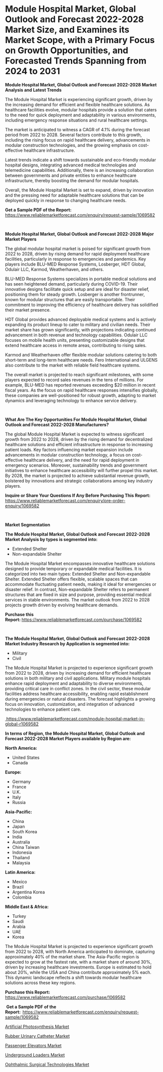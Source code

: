 <p><h1>Module Hospital Market, Global Outlook and Forecast 2022-2028 Market Size, and Examines its Market Scope, with a Primary Focus on Growth Opportunities, and Forecasted Trends Spanning from 2024 to 2031</h1></p><p><strong>Module Hospital Market, Global Outlook and Forecast 2022-2028 Market Analysis and Latest Trends</strong></p>
<p><p>The Module Hospital Market is experiencing significant growth, driven by the increasing demand for efficient and flexible healthcare solutions. As healthcare facilities evolve, modular hospitals provide a solution that caters to the need for quick deployment and adaptability in various environments, including emergency response situations and rural healthcare settings. </p><p>The market is anticipated to witness a CAGR of 4.1% during the forecast period from 2022 to 2028. Several factors contribute to this growth, including the rising focus on rapid healthcare delivery, advancements in modular construction technologies, and the growing emphasis on cost-effective healthcare infrastructure.</p><p>Latest trends indicate a shift towards sustainable and eco-friendly modular hospital designs, integrating advanced medical technologies and telemedicine capabilities. Additionally, there is an increasing collaboration between governments and private entities to enhance healthcare infrastructure, thereby boosting the demand for modular hospitals. </p><p>Overall, the Module Hospital Market is set to expand, driven by innovation and the pressing need for adaptable healthcare solutions that can be deployed quickly in response to changing healthcare needs.</p></p>
<p><strong>Get a Sample PDF of the Report:&nbsp;</strong> <a href="https://www.reliablemarketforecast.com/enquiry/request-sample/1069582">https://www.reliablemarketforecast.com/enquiry/request-sample/1069582</a></p>
<p>&nbsp;</p>
<p><strong>Module Hospital Market, Global Outlook and Forecast 2022-2028 Major Market Players</strong></p>
<p><p>The global modular hospital market is poised for significant growth from 2022 to 2028, driven by rising demand for rapid deployment healthcare facilities, particularly in response to emergencies and pandemics. Key players include BLU-MED Response Systems, Losberger, HDT Global, Odulair LLC, Karmod, Weatherhaven, and others. </p><p>BLU-MED Response Systems specializes in portable medical solutions and has seen heightened demand, particularly during COVID-19. Their innovative designs facilitate quick setup and are ideal for disaster relief, positioning them for steady growth. Losberger is another frontrunner, known for modular structures that are easily transportable. Their commitment to improving the efficiency of healthcare delivery has solidified their market presence.</p><p>HDT Global provides advanced deployable medical systems and is actively expanding its product lineup to cater to military and civilian needs. Their market share has grown significantly, with projections indicating continued advancement in both revenue and technology capabilities. Odulair LLC focuses on mobile health units, presenting customizable designs that extend healthcare access in remote areas, contributing to rising sales.</p><p>Karmod and Weatherhaven offer flexible modular solutions catering to both short-term and long-term healthcare needs. Fero International and ULGENS also contribute to the market with reliable field healthcare systems.</p><p>The overall market is projected to reach significant milestones, with some players expected to record sales revenues in the tens of millions. For example, BLU-MED has reported revenues exceeding $20 million in recent fiscal years. As the focus on rapid healthcare responses intensifies globally, these companies are well-positioned for robust growth, adapting to market dynamics and leveraging technology to enhance service delivery.</p></p>
<p>&nbsp;</p>
<p><strong>What Are The Key Opportunities For Module Hospital Market, Global Outlook and Forecast 2022-2028 Manufacturers?</strong></p>
<p><p>The global Module Hospital Market is expected to witness significant growth from 2022 to 2028, driven by the rising demand for decentralized healthcare solutions and efficient infrastructure in response to increasing patient loads. Key factors influencing market expansion include advancements in modular construction technology, a focus on cost-effective healthcare delivery, and the need for rapid deployment in emergency scenarios. Moreover, sustainability trends and government initiatives to enhance healthcare accessibility will further propel this market. By 2028, the market is projected to achieve substantial revenue growth, bolstered by innovations and strategic collaborations among key industry players.</p></p>
<p><strong>Inquire or Share Your Questions If Any Before Purchasing This Report:</strong> <a href="https://www.reliablemarketforecast.com/enquiry/pre-order-enquiry/1069582">https://www.reliablemarketforecast.com/enquiry/pre-order-enquiry/1069582</a></p>
<p>&nbsp;</p>
<p><strong>Market Segmentation</strong></p>
<p><strong>The Module Hospital Market, Global Outlook and Forecast 2022-2028 Market Analysis by types is segmented into:</strong></p>
<p><ul><li>Extended Shelter</li><li>Non-expandable Shelter</li></ul></p>
<p><p>The Module Hospital Market encompasses innovative healthcare solutions designed to provide temporary or expandable medical facilities. It is categorized into two main types: Extended Shelter and Non-expandable Shelter. Extended Shelter offers flexible, scalable spaces that can accommodate fluctuating patient needs, making it ideal for emergencies or disaster relief. In contrast, Non-expandable Shelter refers to permanent structures that are fixed in size and purpose, providing essential medical services in stable environments. The market outlook from 2022 to 2028 projects growth driven by evolving healthcare demands.</p></p>
<p><strong>Purchase this Report:&nbsp;</strong><a href="https://www.reliablemarketforecast.com/purchase/1069582">https://www.reliablemarketforecast.com/purchase/1069582</a></p>
<p>&nbsp;</p>
<p><strong>The Module Hospital Market, Global Outlook and Forecast 2022-2028 Market Industry Research by Application is segmented into:</strong></p>
<p><ul><li>Military</li><li>Civil</li></ul></p>
<p><p>The Module Hospital Market is projected to experience significant growth from 2022 to 2028, driven by increasing demand for efficient healthcare solutions in both military and civil applications. Military module hospitals enhance rapid deployment and adaptability to diverse environments, providing critical care in conflict zones. In the civil sector, these modular facilities address healthcare accessibility, enabling rapid establishment during emergencies or natural disasters. The forecast highlights a growing focus on innovation, customization, and integration of advanced technologies to enhance patient care.</p></p>
<p><a href="https://www.reliablemarketforecast.com/module-hospital-market-in-global-r1069582">&nbsp;https://www.reliablemarketforecast.com/module-hospital-market-in-global-r1069582</a></p>
<p><strong>In terms of Region, the Module Hospital Market, Global Outlook and Forecast 2022-2028 Market Players available by Region are:</strong></p>
<p>
    <p> <strong> North America: </strong>
        <ul>
            <li>United States</li>
            <li>Canada</li>
        </ul>
        </p> 
    <p> <strong> Europe: </strong>
        <ul>
            <li>Germany</li>
            <li>France</li>
            <li>U.K.</li>
            <li>Italy</li>
            <li>Russia</li>
        </ul>
        </p> 
    <p> <strong> Asia-Pacific: </strong>
        <ul>
            <li>China</li>
            <li>Japan</li>
            <li>South Korea</li>
            <li>India</li>
            <li>Australia</li>
            <li>China Taiwan</li>
            <li>Indonesia</li>
            <li>Thailand</li>
            <li>Malaysia</li>
        </ul>
        </p> 
    <p> <strong> Latin America: </strong>
        <ul>
            <li>Mexico</li>
            <li>Brazil</li>
            <li>Argentina Korea</li>
            <li>Colombia</li>
        </ul>
        </p> 
    <p> <strong> Middle East & Africa: </strong>
        <ul>
            <li>Turkey</li>
            <li>Saudi</li>
            <li>Arabia</li>
            <li>UAE</li>
            <li>Korea</li>
        </ul>
    </p>
    </p>
<p><p>The Module Hospital Market is projected to experience significant growth from 2022 to 2028, with North America anticipated to dominate, capturing approximately 40% of the market share. The Asia-Pacific region is expected to grow at the fastest rate, with a market share of around 30%, driven by increasing healthcare investments. Europe is estimated to hold about 20%, while the USA and China contribute approximately 5% each. This dynamic landscape reflects a shift towards modular healthcare solutions across these key regions.</p></p>
<p><strong>Purchase this Report: </strong><a href="https://www.reliablemarketforecast.com/purchase/1069582">https://www.reliablemarketforecast.com/purchase/1069582</a></p>
<p>&nbsp;<strong>Get a Sample PDF of the Report:&nbsp;&nbsp;</strong><a href="https://www.reliablemarketforecast.com/enquiry/request-sample/1069582">https://www.reliablemarketforecast.com/enquiry/request-sample/1069582</a></p>
<p><strong></strong></p>
<p><p><a href="https://www.linkedin.com/pulse/artificial-photosynthesis-market-trends-strategic-insights-jukxe?trackingId=Kkexou%2FQRfeQlEwxPE6YNQ%3D%3D">Artificial Photosynthesis Market</a></p><p><a href="https://www.linkedin.com/pulse/market-trends-global-rubber-urinary-catheter-forecast-analysis-qlz6c?trackingId=rNShK29kQnqiBMZJJn7%2BhQ%3D%3D">Rubber Urinary Catheter Market</a></p><p><a href="https://www.linkedin.com/pulse/insights-passenger-elevators-market-share-competitive-pczne?trackingId=N61MAVvKS46SykE93sYvwg%3D%3D">Passenger Elevators Market</a></p><p><a href="https://www.linkedin.com/pulse/global-underground-loaders-market-status-2024-2031-forecast-kuaie?trackingId=YTk3Ik%2BAQvuqFNfIptO8ng%3D%3D">Underground Loaders Market</a></p><p><a href="https://www.linkedin.com/pulse/strategic-roadmap-success-global-ophthalmic-surgical-technologies-yelgc?trackingId=RfPseV6UStuJQhXtR5jXuw%3D%3D">Ophthalmic Surgical Technologies Market</a></p></p>